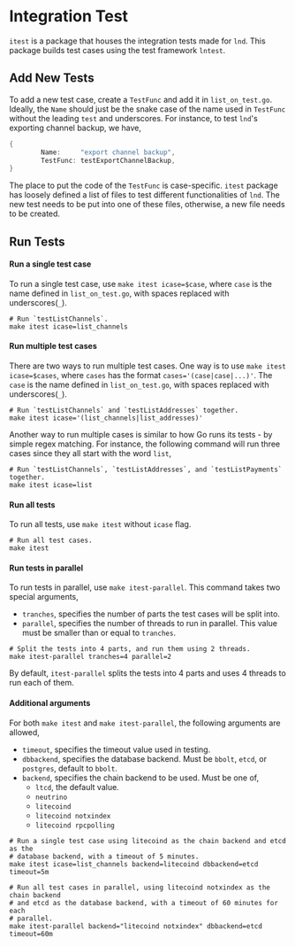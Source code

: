# Integration Test

`itest` is a package that houses the integration tests made for `lnd`. This
package builds test cases using the test framework `lntest`.

## Add New Tests

To add a new test case, create a `TestFunc` and add it in `list_on_test.go`.
Ideally, the `Name` should just be the snake case of the name used in
`TestFunc` without the leading `test` and underscores. For instance, to test
`lnd`'s exporting channel backup, we have,

```go
{
		Name:     "export channel backup",
		TestFunc: testExportChannelBackup,
}
```

The place to put the code of the `TestFunc` is case-specific. `itest` package
has loosely defined a list of files to test different functionalities of `lnd`.
The new test needs to be put into one of these files, otherwise, a new file
needs to be created.

## Run Tests

#### Run a single test case

To run a single test case, use `make itest icase=$case`, where `case` is the
name defined in `list_on_test.go`, with spaces replaced with underscores(`_`).

```shell
# Run `testListChannels`.
make itest icase=list_channels
```

#### Run multiple test cases

There are two ways to run multiple test cases. One way is to use `make itest
icase=$cases`, where `cases` has the format `cases='(case|case|...)'`. The
`case` is the name defined in `list_on_test.go`, with spaces replaced with
underscores(`_`).

```shell
# Run `testListChannels` and `testListAddresses` together.
make itest icase='(list_channels|list_addresses)'
```

Another way to run multiple cases is similar to how Go runs its tests - by
simple regex matching. For instance, the following command will run three cases
since they all start with the word `list`,

```shell
# Run `testListChannels`, `testListAddresses`, and `testListPayments` together.
make itest icase=list
```

#### Run all tests

To run all tests, use `make itest` without `icase` flag.

```shell
# Run all test cases.
make itest
```

#### Run tests in parallel

To run tests in parallel, use `make itest-parallel`. This command takes two
special arguments,
- `tranches`, specifies the number of parts the test cases will be split into.
- `parallel`, specifies the number of threads to run in parallel. This value
  must be smaller than or equal to `tranches`.

```shell
# Split the tests into 4 parts, and run them using 2 threads.
make itest-parallel tranches=4 parallel=2
```

By default, `itest-parallel` splits the tests into 4 parts and uses 4 threads
to run each of them.

#### Additional arguments

For both `make itest` and `make itest-parallel`, the following arguments are
allowed,
- `timeout`, specifies the timeout value used in testing.
- `dbbackend`, specifies the database backend. Must be `bbolt`, `etcd`, or
  `postgres`, default to `bbolt`.
- `backend`, specifies the chain backend to be used. Must be one of,
	- `ltcd`, the default value.
	- `neutrino`
	- `litecoind`
	- `litecoind notxindex`
	- `litecoind rpcpolling`

```shell
# Run a single test case using litecoind as the chain backend and etcd as the
# database backend, with a timeout of 5 minutes.
make itest icase=list_channels backend=litecoind dbbackend=etcd timeout=5m

# Run all test cases in parallel, using litecoind notxindex as the chain backend
# and etcd as the database backend, with a timeout of 60 minutes for each
# parallel.
make itest-parallel backend="litecoind notxindex" dbbackend=etcd timeout=60m
```
